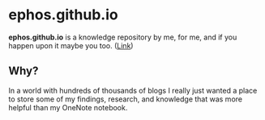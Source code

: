 # ephos.github.io
**ephos.github.io** is a knowledge repository by me, for me, and if you happen upon it maybe you too.  ([Link](https://ephos.github.io/))

## Why?
In a world with hundreds of thousands of blogs I really just wanted a place to store some of my findings, research, and knowledge that was more helpful than my OneNote notebook.
